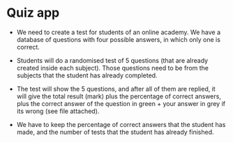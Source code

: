 # Quiz app
 - We need to create a test for students of an online academy. We have a database of questions with four possible answers, in which only one is correct.
  - Students will do a randomised test of 5 questions (that are already created inside each subject). Those questions need to be from the subjects that the student has already completed.

 - The test will show the 5 questions, and after all of them are replied, it will give the total result (mark) plus the percentage of correct answers, plus the correct answer of the question in green + your answer in grey if its wrong (see file attached).

- We have to keep the percentage of correct answers that the student has made, and the number of tests that the student has already finished.
